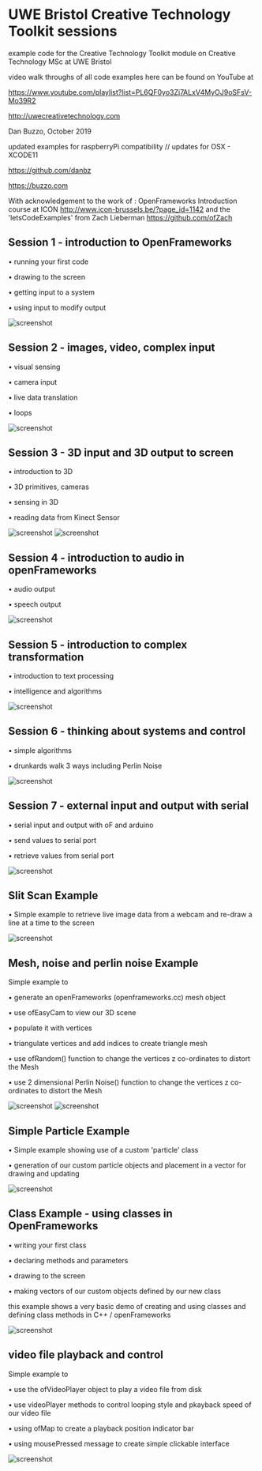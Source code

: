 # UWE Bristol Creative Technology Toolkit sessions

example code for the Creative Technology Toolkit module on Creative Technology MSc at UWE Bristol

video walk throughs of all code examples here can be found on YouTube at

https://www.youtube.com/playlist?list=PL6QF0yo3Zj7ALxV4MyOJ9oSFsV-Mo39R2



http://uwecreativetechnology.com

Dan Buzzo, October 2019

updated examples for raspberryPi compatibility // updates for OSX - XCODE11

https://github.com/danbz

https://buzzo.com

With acknowledgement to the work of :
OpenFrameworks Introduction course at ICON http://www.icon-brussels.be/?page_id=1142
and
the 'letsCodeExamples' from Zach Lieberman https://github.com/ofZach

## Session 1 - introduction to OpenFrameworks

• running your first code

• drawing to the screen

• getting input to a system

• using input to modify output

 ![screenshot](session_1/screenshot-session1.png)


## Session 2 - images, video, complex input

• visual sensing

• camera input

• live data translation

• loops

 ![screenshot](session_2/screenshot-session2.png)

## Session 3 - 3D input and 3D output to screen

• introduction to 3D

• 3D primitives, cameras

• sensing in 3D

• reading data from Kinect Sensor

 ![screenshot](session_3/screenshot-session3-1.png)
 ![screenshot](session_3/screenshot-session3-2.png)

## Session 4 - introduction to audio in openFrameworks

• audio output

• speech output

 ![screenshot](session_4/screenshot-session4.png)


## Session 5 - introduction to complex transformation

• introduction to text processing

• intelligence and algorithms

 ![screenshot](session_5/screenshot-session5.png)


## Session 6 - thinking about systems and control

• simple algorithms

• drunkards walk 3 ways including Perlin Noise

 ![screenshot](session_6/screenshot-session6.png)


## Session 7 - external input and output with serial

• serial input and output with oF and arduino

• send values to serial port

• retrieve values from serial port

 ![screenshot](session_7/screenshot-session7.jpg)


## Slit Scan Example

• Simple example to retrieve live image data from a webcam and re-draw a line at a time to the screen

 ![screenshot](slitscan-example/slitscan-example-screenshot.png)

## Mesh, noise and perlin noise Example

Simple example to

• generate an openFrameworks (openframeworks.cc) mesh object

• use ofEasyCam to view our 3D scene

• populate it with vertices

• triangulate vertices and add indices to create triangle mesh

• use ofRandom() function to change the vertices z co-ordinates to distort the Mesh

• use 2 dimensional Perlin Noise() function to change the vertices z co-ordinates to distort the Mesh

![screenshot](meshExample/mesh-example-screenshot.png)
![screenshot](meshExample/mesh-example-screenshot2.png)

## Simple Particle Example

• Simple example showing use of a custom 'particle' class 

• generation of our custom particle objects and placement in a vector for drawing and updating

![screenshot](particleExample/particleExample-screenshot.png)

 
## Class Example - using classes in OpenFrameworks

  • writing your first class
  
  • declaring methods and parameters
  
  • drawing to the screen
  
  • making vectors of our custom objects defined by our new class
  
  this example shows a very basic demo of creating and using classes and defining class methods in C++ / openFrameworks


 ![screenshot](classExample/screenshot-classExample.png)


## video file playback and control

Simple example to

• use the ofVideoPlayer object to play a video file from disk

• use videoPlayer methods to control looping style and pkayback speed of our video file

• using ofMap to create a playback position indicator bar

• using mousePressed message to create simple clickable interface


 ![screenshot](videoPlayerExample/video-example-screenshot.png)
